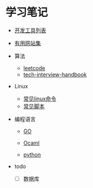 # 学习笔记

- [开发工具列表](./Dev-Tools-Checklist.md)
- [有用网站集](./awesome-website.md)

- 算法

  - [leetcode](./Algorithms/leetcode/directory.md)
  - [tech-interview-handbook](./Algorithms/tech-interview-handbook/README.md)

- Linux

  - [常见linux命令](./Linux/command/directory.md)
  - [常见脚本](./Linux/bash/directory.md)

- 编程语言

  - [GO](./Language/GO)

  - [Ocaml](./Language/Ocaml)

  - [python](./Language/python)

- todo

  - [ ] 数据库